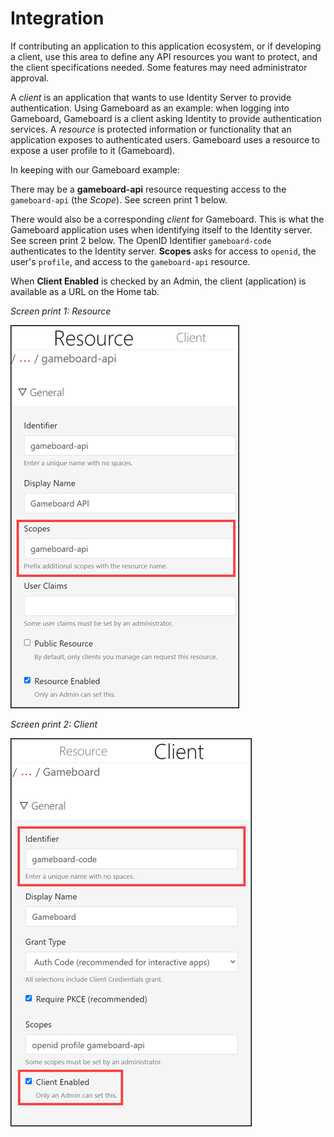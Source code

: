 # Integration

If contributing an application to this application ecosystem, or if developing a client, use this area to define any API resources you want to protect, and the client specifications needed. Some features may need administrator approval.

A *client* is an application that wants to use Identity Server to provide authentication. Using Gameboard as an example: when logging into Gameboard, Gameboard is a client asking Identity to provide authentication services. A *resource* is protected information or functionality that an application exposes to authenticated users. Gameboard uses a resource to expose a user profile to it (Gameboard).

In keeping with our Gameboard example:

There may be a **gameboard-api** resource requesting access to the `gameboard-api` (the *Scope*). See screen print 1 below. 

There would also be a corresponding *client* for Gameboard. This is what the Gameboard application uses when identifying itself to the Identity server. See screen print 2 below. The OpenID Identifier `gameboard-code` authenticates to the Identity server. **Scopes** asks for access to `openid`, the user's `profile`, and access to the `gameboard-api` resource.

When **Client Enabled** is checked by an Admin, the client (application) is available as a URL on the Home tab.

*Screen print 1: Resource*

![resource](img/resource-tab.png)

*Screen print 2: Client*

![client](img/client-tab.png)